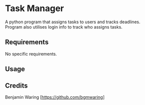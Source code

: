 # Task Manager
A python program that assigns tasks to users and tracks deadlines. Program also utilises login info to track who assigns tasks.

## Requirements
No specific requirements.

## Usage

## Credits
Benjamin Waring [https://github.com/bgmwaring]
